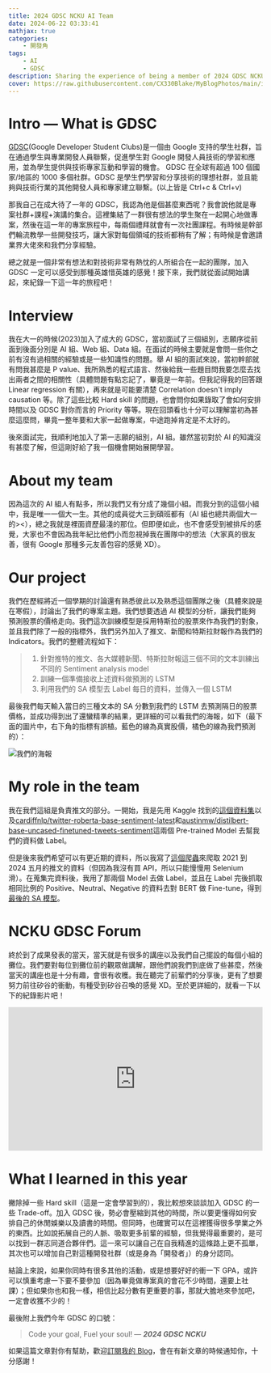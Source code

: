 ```yaml
---
title: 2024 GDSC NCKU AI Team
date: 2024-06-22 03:33:41
mathjax: true
categories:
    - 開發角
tags:
    - AI
    - GDSC
description: Sharing the experience of being a member of 2024 GDSC NCKU AI Team.
cover: https://raw.githubusercontent.com/CX330Blake/MyBlogPhotos/main/image/upload_97e1adcfafc9b114ef3a964245a78c25.png
---
```


# Intro — What is GDSC

[GDSC](https://gdg.tw/about/gdsc/)(Google Developer Student Clubs)是一個由 Google 支持的學生社群，旨在通過學生與專業開發人員聯繫，促進學生對 Google 開發人員技術的學習和應用，並為學生提供與技術專家互動和學習的機會。 GDSC 在全球有超過 100 個國家/地區的 1000 多個社群。GDSC 是學生們學習和分享技術的理想社群，並且能夠與技術行業的其他開發人員和專家建立聯繫。(以上皆是 Ctrl+c & Ctrl+v)

那我自己在成大待了一年的 GDSC，我認為他是個甚麼東西呢？我會說他就是專案社群+課程+演講的集合。這裡集結了一群很有想法的學生聚在一起開心地做專案，然後在這一年的專案旅程中，每兩個禮拜就會有一次社團課程。有時候是幹部們輪流教學一些開發技巧，讓大家對每個領域的技術都稍有了解；有時候是會邀請業界大佬來和我們分享經驗。

總之就是一個非常有想法和對技術非常有熱忱的人所組合在一起的團隊，加入 GDSC 一定可以感受到那種英雄惜英雄的感覺！接下來，我們就從面試開始講起，來紀錄一下這一年的旅程吧！

# Interview

我在大一的時候(2023)加入了成大的 GDSC，當初面試了三個組別，志願序從前面到後面分別是 AI 組、Web 組、Data 組。在面試的時候主要就是會問一些你之前有沒有過相關的經驗或是一些知識性的問題。舉 AI 組的面試來說，當初幹部就有問我甚麼是 P value、我所熟悉的程式語言、然後給我一些題目問我要怎麼去找出兩者之間的相關性（具體問題有點忘記了，畢竟是一年前。但我記得我的回答跟 Linear regression 有關），再來就是可能要清楚 Correlation doesn't imply causation 等。除了這些比較 Hard skill 的問題，也會問你如果錄取了會如何安排時間以及 GDSC 對你而言的 Priority 等等。現在回頭看也十分可以理解當初為甚麼這麼問，畢竟一整年要和大家一起做專案，中途跑掉肯定是不太好的。

後來面試完，我順利地加入了第一志願的組別，AI 組。雖然當初對於 AI 的知識沒有甚麼了解，但這剛好給了我一個機會開始展開學習。

# About my team

因為這次的 AI 組人有點多，所以我們又有分成了幾個小組。而我分到的這個小組中，我是唯一一個大一生。其他的成員從大三到碩班都有（AI 組也總共兩個大一的><），總之我就是裡面資歷最淺的那位。但即便如此，也不會感受到被排斥的感覺，大家也不會因為我年紀比他們小而忽視掉我在團隊中的想法（大家真的很友善，很有 Google 那種多元友善包容的感覺 XD）。

# Our project

我們在歷經將近一個學期的討論還有熟悉彼此以及熟悉這個團隊之後（具體來說是在寒假），討論出了我們的專案主題。我們想要透過 AI 模型的分析，讓我們能夠預測股票的價格走向。我們這次訓練模型是採用特斯拉的股票來作為我們的對象，並且我們除了一般的指標外，我們另外加入了推文、新聞和特斯拉財報作為我們的 Indicators。我們的整體流程如下：

> 1. 針對推特的推文、各大媒體新聞、特斯拉財報這三個不同的文本訓練出不同的 Sentiment analysis model
> 2. 訓練一個準備接收上述資料做預測的 LSTM
> 3. 利用我們的 SA 模型去 Label 每日的資料，並傳入一個 LSTM

最後我們每天輸入當日的三種文本的 SA 分數到我們的 LSTM 去預測隔日的股票價格，並成功得到出了還蠻精準的結果，更詳細的可以看我們的海報，如下（最下面的圖片中，右下角的指標有誤植。藍色的線為真實股價，橘色的線為我們預測的）：

![我們的海報](https://hackmd.io/_uploads/rJKaUHmIA.png)

# My role in the team

我在我們這組是負責推文的部分。一開始，我是先用 Kaggle 找到的[這個資料集](https://www.kaggle.com/datasets/omermetinn/tweets-about-the-top-companies-from-2015-to-2020/data?select=Company_Tweet.csv)以及[cardiffnlp/twitter-roberta-base-sentiment-latest](https://huggingface.co/cardiffnlp/twitter-roberta-base-sentiment-latest)和[austinmw/distilbert-base-uncased-finetuned-tweets-sentiment](https://huggingface.co/austinmw/distilbert-base-uncased-finetuned-tweets-sentiment)這兩個 Pre-trained Model 去幫我們的資料做 Label。

但是後來我們希望可以有更近期的資料，所以我寫了[這個爬蟲](https://github.com/CX330Blake/X-crawler)來爬取 2021 到 2024 五月的推文的資料（但因為我沒有買 API，所以只能慢慢用 Selenium 滑）。在蒐集完資料後，我用了那兩個 Model 去做 Label，並且在 Label 完後抓取相同比例的 Positive、Neutral、Negative 的資料去對 BERT 做 Fine-tune，得到[最後的 SA 模型](https://huggingface.co/CX330Blake/tweet-sentiment-analysis-for-tesla)。

# NCKU GDSC Forum

終於到了成果發表的當天，當天就是有很多的講座以及我們自己擺設的每個小組的攤位。我們要對每位到攤位前的觀眾做講解，跟他們說我們到底做了些甚麼，然後當天的講座也是十分有趣，會很有收穫。我在聽完了前輩們的分享後，更有了想要努力前往矽谷的衝動，有種受到矽谷召喚的感覺 XD。至於更詳細的，就看一下以下的紀錄影片吧！

<div style="position: relative; width: 100%; height: 0; padding-bottom: 56.25%;">
    <iframe style="position: absolute; top: 0; left: 0; width: 100%; height: 100%;" src="https://www.youtube.com/embed/MWK4geiYARs" frameborder="0" allowfullscreen></iframe>
</div>

# What I learned in this year

撇除掉一些 Hard skill（這是一定會學習到的），我比較想來談談加入 GDSC 的一些 Trade-off。加入 GDSC 後，勢必會壓縮到其他的時間，所以要更懂得如何安排自己的休閒娛樂以及讀書的時間。但同時，也確實可以在這裡獲得很多學業之外的東西。比如說拓展自己的人脈、吸取更多前輩的經驗，但我覺得最重要的，是可以找到一群志同道合夥伴們。這一來可以讓自己在自我精進的這條路上更不孤單，其次也可以增加自己對這種開發社群（或是身為「開發者」）的身分認同。

結論上來說，如果你同時有很多其他的活動，或是想要好好的衝一下 GPA，或許可以慎重考慮一下要不要參加（因為畢竟做專案真的會花不少時間，還要上社課）；但如果你也和我一樣，相信比起分數有更重要的事，那就大膽地來參加吧，一定會收獲不少的！

最後附上我們今年 GDSC 的口號：

> Code your goal, Fuel your soul! — **_2024 GDSC NCKU_**

如果這篇文章對你有幫助，歡迎[訂閱我的 Blog](https://cx330.tw/subscribe/)，會在有新文章的時候通知你，十分感謝！
